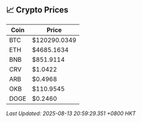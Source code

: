 ## 📈 Crypto Prices

| Coin | Price |
| ---- | ----- |
| BTC | $120290.0349 |
| ETH | $4685.1634 |
| BNB | $851.9114 |
| CRV | $1.0422 |
| ARB | $0.4968 |
| OKB | $110.9545 |
| DOGE | $0.2460 |

_Last Updated: 2025-08-13 20:59:29.351 +0800 HKT_